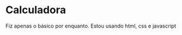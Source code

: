 <h1>Calculadora</h1>

<p>Fiz apenas o básico por enquanto. Estou usando html, css e javascript</p>

